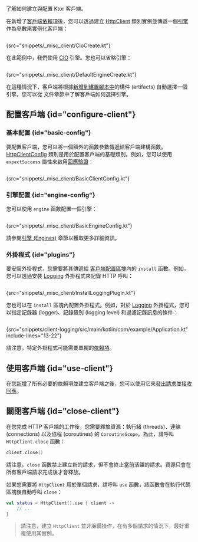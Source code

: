 [//]: # (title: 建立與配置客戶端)

<show-structure for="chapter" depth="2"/>

<link-summary>了解如何建立與配置 Ktor 客戶端。</link-summary>

在新增了[客戶端依賴項](client-dependencies.md)後，您可以透過建立 [HttpClient](https://api.ktor.io/ktor-client/ktor-client-core/io.ktor.client/-http-client/index.html) 類別實例並傳遞一個[引擎](client-engines.md)作為參數來實例化客戶端：

```kotlin
```
{src="snippets/_misc_client/CioCreate.kt"}

在此範例中，我們使用 [CIO](https://api.ktor.io/ktor-client/ktor-client-cio/io.ktor.client.engine.cio/-c-i-o/index.html) 引擎。您也可以省略引擎：

```kotlin
```
{src="snippets/_misc_client/DefaultEngineCreate.kt"}

在這種情況下，客戶端將根據[新增到建置腳本中](client-dependencies.md#engine-dependency)的構件 (artifacts) 自動選擇一個引擎。您可以從 [](client-engines.md#default) 文件章節中了解客戶端如何選擇引擎。

## 配置客戶端 {id="configure-client"}

### 基本配置 {id="basic-config"}

要配置客戶端，您可以將一個額外的函數參數傳遞給客戶端建構函數。[HttpClientConfig](https://api.ktor.io/ktor-client/ktor-client-core/io.ktor.client/-http-client-config/index.html) 類別是用於配置客戶端的基礎類別。例如，您可以使用 `expectSuccess` 屬性來啟用[回應驗證](client-response-validation.md)：

```kotlin
```
{src="snippets/_misc_client/BasicClientConfig.kt"}

### 引擎配置 {id="engine-config"}
您可以使用 `engine` 函數配置一個引擎：

```kotlin
```
{src="snippets/_misc_client/BasicEngineConfig.kt"}

請參閱[引擎 (Engines)](client-engines.md) 章節以獲取更多詳細資訊。

### 外掛程式 {id="plugins"}
要安裝外掛程式，您需要將其傳遞給 [客戶端配置區塊](#configure-client)內的 `install` 函數。例如，您可以透過安裝 [Logging](client-logging.md) 外掛程式來記錄 HTTP 呼叫：

```kotlin
```
{src="snippets/_misc_client/InstallLoggingPlugin.kt"}

您也可以在 `install` 區塊內配置外掛程式。例如，對於 [Logging](client-logging.md) 外掛程式，您可以指定記錄器 (logger)、記錄級別 (logging level) 和過濾記錄訊息的條件：
```kotlin
```
{src="snippets/client-logging/src/main/kotlin/com/example/Application.kt" include-lines="13-22"}

請注意，特定外掛程式可能需要單獨的[依賴項](client-dependencies.md)。

## 使用客戶端 {id="use-client"}
在您[新增](client-dependencies.md)了所有必要的依賴項並建立客戶端之後，您可以使用它來[發出請求](client-requests.md)並[接收回應](client-responses.md)。

## 關閉客戶端 {id="close-client"}

在您完成 HTTP 客戶端的工作後，您需要釋放資源：執行緒 (threads)、連線 (connections) 以及協程 (coroutines) 的 `CoroutineScope`。為此，請呼叫 `HttpClient.close` 函數：

```kotlin
client.close()
```

請注意，`close` 函數禁止建立新的請求，但不會終止當前活躍的請求。資源只會在所有客戶端請求完成後才會釋放。

如果您需要將 `HttpClient` 用於單個請求，請呼叫 `use` 函數，該函數會在執行代碼區塊後自動呼叫 `close`：

```kotlin
val status = HttpClient().use { client ->
    // ...
}
```

> 請注意，建立 `HttpClient` 並非廉價操作，在有多個請求的情況下，最好重複使用其實例。